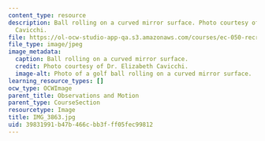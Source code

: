 ```yaml
---
content_type: resource
description: Ball rolling on a curved mirror surface. Photo courtesy of Dr. Elizabeth
  Cavicchi.
file: https://ol-ocw-studio-app-qa.s3.amazonaws.com/courses/ec-050-recreate-experiments-from-history-inform-the-future-from-the-past-galileo-january-iap-2010/39831991b47b466cbb3fff05fec99812_IMG_3863.jpg
file_type: image/jpeg
image_metadata:
  caption: Ball rolling on a curved mirror surface.
  credit: Photo courtesy of Dr. Elizabeth Cavicchi.
  image-alt: Photo of a golf ball rolling on a curved mirror surface.
learning_resource_types: []
ocw_type: OCWImage
parent_title: Observations and Motion
parent_type: CourseSection
resourcetype: Image
title: IMG_3863.jpg
uid: 39831991-b47b-466c-bb3f-ff05fec99812
---
```

